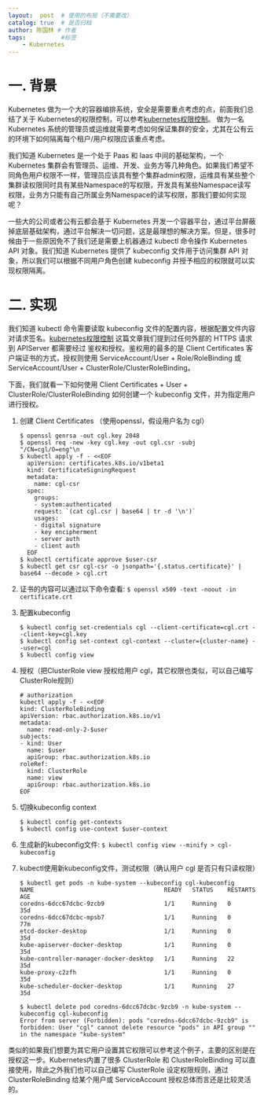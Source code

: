 ```yaml
---
layout:  post  # 使用的布局（不需要改）
catalog: true  # 是否归档
author: 陈国林 # 作者
tags:          #标签
    - Kubernetes
---
```


# 一. 背景
Kubernetes 做为一个大的容器编排系统，安全是需要重点考虑的点，前面我们总结了关于 Kubernetes的权限控制，可以参考[kubernetes权限控制](https://chenguolin.github.io/2019/04/03/Kubernetes-23-Kubernetes%E6%9D%83%E9%99%90%E6%8E%A7%E5%88%B6/)。 做为一名 Kubernetes 系统的管理员或运维就需要考虑如何保证集群的安全，尤其在公有云的环境下如何隔离每个租户/用户权限应该重点考虑。

我们知道 Kubernetes 是一个处于 Paas 和 Iaas 中间的基础架构，一个 Kubernetes 集群会有管理员、运维、开发、业务方等几种角色。如果我们希望不同角色用户权限不一样，管理员应该具有整个集群admin权限，运维具有某些整个集群读权限同时具有某些Namespace的写权限，开发具有某些Namespace读写权限，业务方只能有自己所属业务Namespace的读写权限，那我们要如何实现呢？

一些大的公司或者公有云都会基于 Kubernetes 开发一个容器平台，通过平台屏蔽掉底层基础架构，通过平台解决一切问题，这是最理想的解决方案。但是，很多时候由于一些原因免不了我们还是需要上机器通过 kubectl 命令操作 Kubernetes API 对象。我们知道 Kubernetes 提供了 kubeconfig 文件用于访问集群 API 对象，所以我们可以根据不同用户角色创建 kubeconfig 并授予相应的权限就可以实现权限隔离。

# 二. 实现
我们知道 kubectl 命令需要读取 kubeconfig 文件的配置内容，根据配置文件内容对请求签名。[kubernetes权限控制](https://chenguolin.github.io/2019/04/03/Kubernetes-23-Kubernetes%E6%9D%83%E9%99%90%E6%8E%A7%E5%88%B6/) 这篇文章我们提到过任何外部的 HTTPS 请求到 APIServer 都需要经过 鉴权和授权。鉴权用的最多的是 Client Certificates 客户端证书的方式，授权则使用 ServiceAccount/User + Role/RoleBinding 或 ServiceAccount/User + ClusterRole/ClusterRoleBinding。

下面，我们就看一下如何使用 Client Certificates + User + ClusterRole/ClusterRoleBinding 如何创建一个 kubeconfig 文件，并为指定用户进行授权。

1. 创建 Client Certificates （使用openssl，假设用户名为 cgl）
   ```
   $ openssl genrsa -out cgl.key 2048
   $ openssl req -new -key cgl.key -out cgl.csr -subj "/CN=cgl/O=eng"\n
   $ kubectl apply -f - <<EOF
     apiVersion: certificates.k8s.io/v1beta1
     kind: CertificateSigningRequest
     metadata:
       name: cgl-csr
     spec:
       groups:
       - system:authenticated
       request: `(cat cgl.csr | base64 | tr -d '\n')`
       usages:
       - digital signature
       - key encipherment
       - server auth
       - client auth
     EOF
   $ kubectl certificate approve $user-csr
   $ kubectl get csr cgl-csr -o jsonpath='{.status.certificate}' | base64 --decode > cgl.crt
   ```
 
2. 证书的内容可以通过以下命令查看: `$ openssl x509 -text -noout -in certificate.crt`
3. 配置kubeconfig
   ```
   $ kubectl config set-credentials cgl --client-certificate=cgl.crt --client-key=cgl.key
   $ kubectl config set-context cgl-context --cluster={cluster-name} --user=cgl
   $ kubectl config view
   ```
4. 授权（把ClusterRole view 授权给用户 cgl，其它权限也类似，可以自己编写ClusterRole规则）
   ```
   # authorization
   kubectl apply -f - <<EOF
   kind: ClusterRoleBinding
   apiVersion: rbac.authorization.k8s.io/v1
   metadata:
     name: read-only-2-$user
   subjects:
   - kind: User
     name: $user
     apiGroup: rbac.authorization.k8s.io
   roleRef:
     kind: ClusterRole
     name: view
     apiGroup: rbac.authorization.k8s.io
   EOF
   ```
5. 切换kubeconfig context
   ```
   $ kubectl config get-contexts
   $ kubectl config use-context $user-context
   ```
6. 生成新的kubeconfig文件: `$ kubectl config view --minify > cgl-kubeconfig`
7. kubectl使用新kubeconfig文件，测试权限（确认用户 cgl 是否只有只读权限）
   ```
   $ kubectl get pods -n kube-system --kubeconfig cgl-kubeconfig
   NAME                                     READY   STATUS    RESTARTS   AGE
   coredns-6dcc67dcbc-9zcb9                 1/1     Running   0          35d
   coredns-6dcc67dcbc-mpsb7                 1/1     Running   0          77m
   etcd-docker-desktop                      1/1     Running   0          35d
   kube-apiserver-docker-desktop            1/1     Running   0          35d
   kube-controller-manager-docker-desktop   1/1     Running   22         35d
   kube-proxy-c2zfh                         1/1     Running   0          35d
   kube-scheduler-docker-desktop            1/1     Running   27         35d

   $ kubectl delete pod coredns-6dcc67dcbc-9zcb9 -n kube-system --kubeconfig cgl-kubeconfig
   Error from server (Forbidden): pods "coredns-6dcc67dcbc-9zcb9" is forbidden: User "cgl" cannot delete resource "pods" in API group "" in the namespace "kube-system"
   ```

类似的如果我们想要为其它用户设置其它权限可以参考这个例子，主要的区别是在授权这一步。Kubernetes内置了很多 ClusterRole 和 ClusterRoleBinding 可以直接使用，除此之外我们也可以自己编写 ClusterRole 设定权限规则，通过 ClusterRoleBinding 给某个用户或 ServiceAccount 授权总体而言还是比较灵活的。

